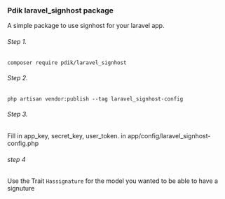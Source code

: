 ### Pdik laravel_signhost package
A simple package to use signhost for your laravel app.

###### Step 1.
`composer require pdik/laravel_signhost`

###### Step 2.
`php artisan vendor:publish --tag laravel_signhost-config`

###### Step 3.
Fill in app_key, secret_key, user_token. 
in app/config/laravel_signhost-config.php

###### step 4
Use the Trait `Hassignature` for the model you wanted to be able to have a signuture
